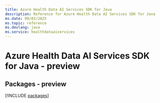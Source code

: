 ```yaml
---
title: Azure Health Data AI Services SDK for Java
description: Reference for Azure Health Data AI Services SDK for Java
ms.date: 09/03/2025
ms.topic: reference
ms.devlang: java
ms.service: healthdataaiservices
---
```

# Azure Health Data AI Services SDK for Java - preview
## Packages - preview
[!INCLUDE [packages](health-data-ai-services-index.md)]